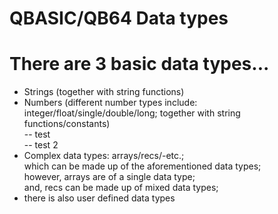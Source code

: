 # QBASIC/QB64 Data types

# There are 3 basic data types...

-  Strings (together with string functions)  
-  Numbers (different number types include: integer/float/single/double/long; together with string functions/constants)  
-- test  
-- test 2
-  Complex data types: arrays/recs/-etc.;  
   which can be made up of the aforementioned data types;  
   however, arrays are of a single data type;  
   and, recs can be made up of mixed data types;  
-  there is also user defined data types 


